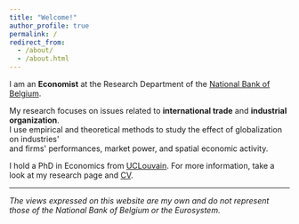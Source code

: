 ```yaml
---
title: "Welcome!"
author_profile: true
permalink: /
redirect_from: 
  - /about/
  - /about.html
---
```


I am an **Economist** at the Research Department of the [National Bank of Belgium](https://www.nbb.be/en).

My research focuses on issues related to **international trade** and **industrial organization**.<br/>
I use empirical and theoretical methods to study the effect of globalization on industries'<br/> 
and firms' performances, market power, and spatial economic activity. 

I hold a PhD in Economics from [UCLouvain](https://www.uclouvain.be/en). For more information, take a look at my research page and [CV](files/CV.pdf).

---

*The views expressed on this website are my own and do not represent those of the National Bank of Belgium or the Eurosystem.*

